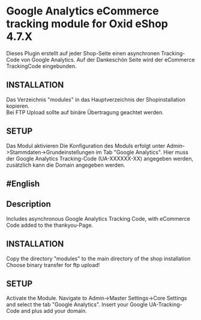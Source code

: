 # Google Analytics eCommerce tracking module for Oxid eShop 4.7.X
Dieses Plugin erstellt auf jeder Shop-Seite einen asynchronen Tracking-Code von Google Analytics. Auf der Dankeschön Seite wird der eCommerce TrackingCode eingebunden.  
  
  
## INSTALLATION
Das Verzeichnis "modules" in das Hauptverzeichnis der Shopinstallation kopieren.  
Bei FTP Upload sollte auf binäre Übertragung geachtet werden.

## SETUP
Das Modul aktivieren
Die Konfiguration des Moduls erfolgt unter Admin->Stammdaten->Grundeinstellungen im Tab "Google Analytics".
Hier muss der Google Analytics Tracking-Code (UA-XXXXXX-XX) angegeben werden, zusätzlich kann die Domain angegeben werden. 

#English
--------
## Description
Includes asynchronous Google Analytics Tracking Code, with eCommerce Code added to the thankyou-Page. 

## INSTALLATION
Copy the directory "modules" to the main directory of the shop installation  
Choose binary transfer for ftp upload!

## SETUP
Activate the Module.
Navigate to Admin->Master Settings->Core Settings and select the tab "Google Analytics".
Insert your Google UA-Tracking-Code and plus add your domain.

#